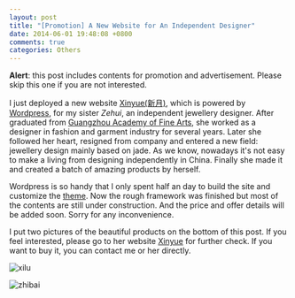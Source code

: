 ```yaml
---
layout: post
title: "[Promotion] A New Website for An Independent Designer"
date: 2014-06-01 19:48:08 +0800
comments: true
categories: Others
---
```


**Alert**: this post includes contents for promotion and advertisement. Please skip this one if you are not interested.

<!--more-->

I just deployed a new website [Xinyue(新月)](http://www.xinyue.in), which is powered by [Wordpress](http://wordpress.org/), for my sister *Zehui*, an independent jewellery designer. After graduated from [Guangzhou Academy of Fine Arts](http://www.gzarts.edu.cn), she worked as a designer in fashion and garment industry for several years. Later she followed her heart, resigned from company and entered a new field: jewellery design mainly based on jade. As we know, nowadays it's not easy to make a living from designing independently in China. Finally she made it and created a batch of amazing products by herself.

Wordpress is so handy that I only spent half an day to build the site and customize the [theme](http://www.dessign.net/simplephototheme/). Now the rough framework was finished but most of the contents are still under construction. And the price and offer details will be added soon. Sorry for any inconvenience.

I put two pictures of the beautiful products on the bottom of this post. If you feel interested, please go to her website [Xinyue](http://www.xinyue.in) for further check. If you want to buy it, you can contact me or her directly.

![xilu](https://dl.dropboxusercontent.com/u/6459697/blogimage/20140601_independent_designer_1.jpg)

![zhibai](https://dl.dropboxusercontent.com/u/6459697/blogimage/20140601_independent_designer_2.jpg)
